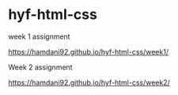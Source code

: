 # hyf-html-css
week 1 assignment

https://hamdani92.github.io/hyf-html-css/week1/

Week 2 assignment

https://hamdani92.github.io/hyf-html-css/week2/


